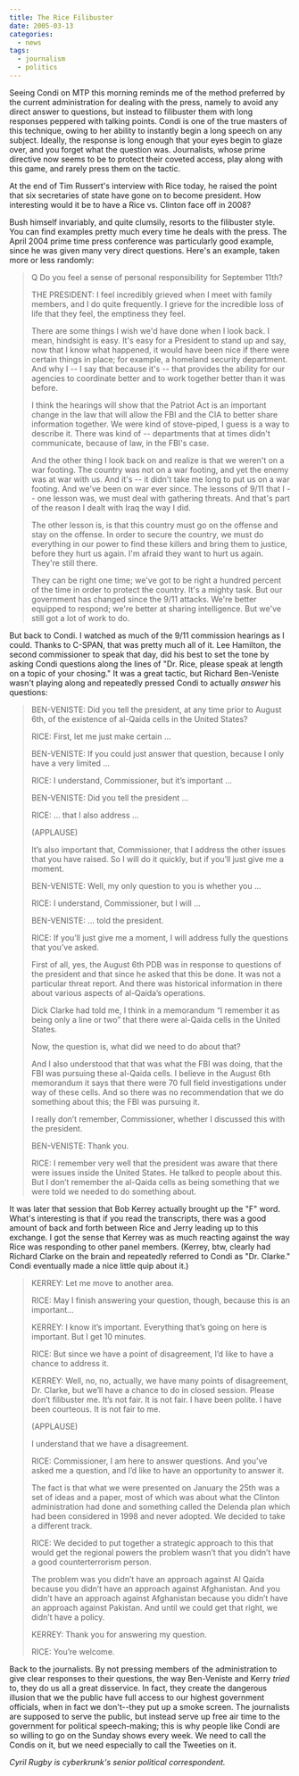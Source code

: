 ```yaml
---
title: The Rice Filibuster
date: 2005-03-13
categories:
  - news
tags:
  - journalism
  - politics
---
```


Seeing Condi on MTP this morning reminds me of the method preferred by the current administration for dealing with the press, namely to avoid any direct answer to questions, but instead to filibuster them with long responses peppered with talking points. Condi is one of the true masters of this technique, owing to her ability to instantly begin a long speech on any subject. Ideally, the response is long enough that your eyes begin to glaze over, and you forget what the question was. Journalists, whose prime directive now seems to be to protect their coveted access, play along with this game, and rarely press them on the tactic.

At the end of Tim Russert's interview with Rice today, he raised the point that six secretaries of state have gone on to become president. How interesting would it be to have a Rice vs. Clinton face off in 2008?

Bush himself invariably, and quite clumsily, resorts to the filibuster style. You can find examples pretty much every time he deals with the press. The April 2004 prime time press conference was particularly good example, since he was given many very direct questions. Here's an example, taken more or less randomly:

> Q Do you feel a sense of personal responsibility for September 11th?
> 
> THE PRESIDENT: I feel incredibly grieved when I meet with family members, and I do quite frequently. I grieve for the incredible loss of life that they feel, the emptiness they feel.
> 
> There are some things I wish we'd have done when I look back. I mean, hindsight is easy. It's easy for a President to stand up and say, now that I know what happened, it would have been nice if there were certain things in place; for example, a homeland security department. And why I -- I say that because it's -- that provides the ability for our agencies to coordinate better and to work together better than it was before.
> 
> I think the hearings will show that the Patriot Act is an important change in the law that will allow the FBI and the CIA to better share information together. We were kind of stove-piped, I guess is a way to describe it. There was kind of -- departments that at times didn't communicate, because of law, in the FBI's case.
> 
> And the other thing I look back on and realize is that we weren't on a war footing. The country was not on a war footing, and yet the enemy was at war with us. And it's -- it didn't take me long to put us on a war footing. And we've been on war ever since. The lessons of 9/11 that I -- one lesson was, we must deal with gathering threats. And that's part of the reason I dealt with Iraq the way I did.
> 
> The other lesson is, is that this country must go on the offense and stay on the offense. In order to secure the country, we must do everything in our power to find these killers and bring them to justice, before they hurt us again. I'm afraid they want to hurt us again. They're still there.
> 
> They can be right one time; we've got to be right a hundred percent of the time in order to protect the country. It's a mighty task. But our government has changed since the 9/11 attacks. We're better equipped to respond; we're better at sharing intelligence. But we've still got a lot of work to do.

But back to Condi. I watched as much of the 9/11 commission hearings as I could. Thanks to C-SPAN, that was pretty much all of it. Lee Hamilton, the second commissioner to speak that day, did his best to set the tone by asking Condi questions along the lines of "Dr. Rice, please speak at length on a topic of your chosing." It was a great tactic, but Richard Ben-Veniste wasn't playing along and repeatedly pressed Condi to actually _answer_ his questions:

> BEN-VENISTE: Did you tell the president, at any time prior to August 6th, of the existence of al-Qaida cells in the United States?
> 
> RICE: First, let me just make certain ...
> 
> BEN-VENISTE: If you could just answer that question, because I only have a very limited ...
> 
> RICE: I understand, Commissioner, but it’s important ...
> 
> BEN-VENISTE: Did you tell the president ...
> 
> RICE: ... that I also address ...
> 
> (APPLAUSE)
> 
> It’s also important that, Commissioner, that I address the other issues that you have raised. So I will do it quickly, but if you’ll just give me a moment.
> 
> BEN-VENISTE: Well, my only question to you is whether you ...
> 
> RICE: I understand, Commissioner, but I will ...
> 
> BEN-VENISTE: ... told the president.
> 
> RICE: If you’ll just give me a moment, I will address fully the questions that you’ve asked.
> 
> First of all, yes, the August 6th PDB was in response to questions of the president and that since he asked that this be done. It was not a particular threat report. And there was historical information in there about various aspects of al-Qaida’s operations.
> 
> Dick Clarke had told me, I think in a memorandum “I remember it as being only a line or two” that there were al-Qaida cells in the United States.
> 
> Now, the question is, what did we need to do about that?
> 
> And I also understood that that was what the FBI was doing, that the FBI was pursuing these al-Qaida cells. I believe in the August 6th memorandum it says that there were 70 full field investigations under way of these cells. And so there was no recommendation that we do something about this; the FBI was pursuing it.
> 
> I really don’t remember, Commissioner, whether I discussed this with the president.
> 
> BEN-VENISTE: Thank you.
> 
> RICE: I remember very well that the president was aware that there were issues inside the United States. He talked to people about this. But I don’t remember the al-Qaida cells as being something that we were told we needed to do something about.

It was later that session that Bob Kerrey actually brought up the "F" word. What's interesting is that if you read the transcripts, there was a good amount of back and forth between Rice and Jerry leading up to this exchange. I got the sense that Kerrey was as much reacting against the way Rice was responding to other panel members. (Kerrey, btw, clearly had Richard Clarke on the brain and repeatedly referred to Condi as "Dr. Clarke." Condi eventually made a nice little quip about it.)

> KERREY: Let me move to another area.
> 
> RICE: May I finish answering your question, though, because this is an important...
> 
> KERREY: I know it’s important. Everything that’s going on here is important. But I get 10 minutes.
> 
> RICE: But since we have a point of disagreement, I’d like to have a chance to address it.
> 
> KERREY: Well, no, no, actually, we have many points of disagreement, Dr. Clarke, but we’ll have a chance to do in closed session. Please don’t filibuster me. It’s not fair. It is not fair. I have been polite. I have been courteous. It is not fair to me.
> 
> (APPLAUSE)
> 
> I understand that we have a disagreement.
> 
> RICE: Commissioner, I am here to answer questions. And you’ve asked me a question, and I’d like to have an opportunity to answer it.
> 
> The fact is that what we were presented on January the 25th was a set of ideas and a paper, most of which was about what the Clinton administration had done and something called the Delenda plan which had been considered in 1998 and never adopted. We decided to take a different track.
> 
> RICE: We decided to put together a strategic approach to this that would get the regional powers the problem wasn’t that you didn’t have a good counterterrorism person.
> 
> The problem was you didn’t have an approach against Al Qaida because you didn’t have an approach against Afghanistan. And you didn’t have an approach against Afghanistan because you didn’t have an approach against Pakistan. And until we could get that right, we didn’t have a policy.
> 
> KERREY: Thank you for answering my question.
> 
> RICE: You’re welcome.

Back to the journalists. By not pressing members of the administration to give clear responses to their questions, the way Ben-Veniste and Kerry _tried_ to, they do us all a great disservice. In fact, they create the dangerous illusion that we the public have full access to our highest government officials, when in fact we don't--they put up a smoke screen. The journalists are supposed to serve the public, but instead serve up free air time to the government for political speech-making; this is why people like Condi are so willing to go on the Sunday shows every week. We need to call the Condis on it, but we need especially to call the Tweeties on it.

_Cyril Rugby is cyberkrunk's senior political correspondent._
